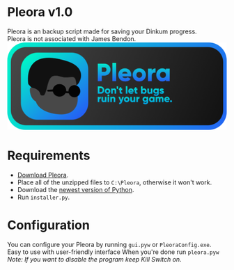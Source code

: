 # Pleora v1.0

Pleora is an backup script made for saving your Dinkum progress.  
Pleora is not associated with James Bendon.
![Banner](.\src\pleora-banner.png)

# Requirements

- [Download Pleora](https://github.com/ancymoniarz/Pleora/archive/refs/heads/main.zip).
- Place all of the unzipped files to `C:\Pleora`, otherwise it won't work.
- Download the [newest version of Python](https://www.python.org/downloads/).
- Run `installer.py`.

# Configuration

You can configure your Pleora by running `gui.pyw` or `PleoraConfig.exe`.  
Easy to use with user-friendly interface
When you're done run `pleora.pyw`  
_Note: If you want to disable the program keep Kill Switch on._
